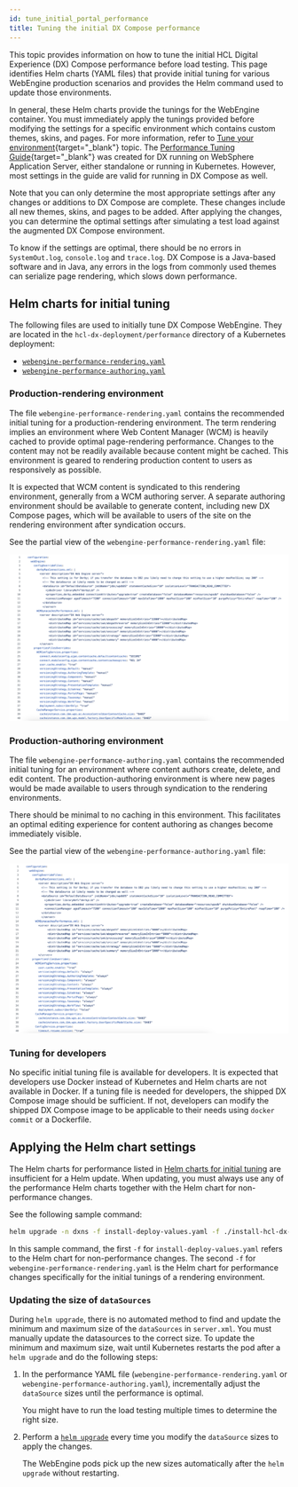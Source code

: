```yaml
---
id: tune_initial_portal_performance
title: Tuning the initial DX Compose performance
---
```

This topic provides information on how to tune the initial HCL Digital Experience (DX) Compose performance before load testing. This page identifies Helm charts (YAML files) that provide initial tuning for various WebEngine production scenarios and provides the Helm command used to update those environments.

In general, these Helm charts provide the tunings for the WebEngine container. You must immediately apply the tunings provided before modifying the settings for a specific environment which contains custom themes, skins, and pages. For more information, refer to [Tune your environment](https://help.hcl-software.com/digital-experience/9.5/latest/deployment/manage/tune_servers/){target="_blank"} topic. The [Performance Tuning Guide](https://support.hcl-software.com/csm?id=kb_article&sysparm_article=KB0074411){target="_blank"} was created for DX running on WebSphere Application Server, either standalone or running in Kubernetes. However, most settings in the guide are valid for running in DX Compose as well.

Note that you can only determine the most appropriate settings after any changes or additions to DX Compose are complete. These changes include all new themes, skins, and pages to be added. After applying the changes, you can determine the optimal settings after simulating a test load against the augmented DX Compose environment.

To know if the settings are optimal, there should be no errors in `SystemOut.log`, `console.log` and `trace.log`. DX Compose is a Java-based software and in Java, any errors in the logs from commonly used themes can serialize page rendering, which slows down performance.

## Helm charts for initial tuning

The following files are used to initially tune DX Compose WebEngine. They are located in the `hcl-dx-deployment/performance` directory of a Kubernetes deployment:

- [`webengine-performance-rendering.yaml`](#production-rendering-environment)
- [`webengine-performance-authoring.yaml`](#production-authoring-environment)

### Production-rendering environment

The file `webengine-performance-rendering.yaml` contains the recommended initial tuning for a production-rendering environment. The term rendering implies an environment where Web Content Manager (WCM) is heavily cached to provide optimal page-rendering performance. Changes to the content may not be readily available because content might be cached. This environment is geared to rendering production content to users as responsively as possible.

It is expected that WCM content is syndicated to this rendering environment, generally from a WCM authoring server. A separate authoring environment should be available to generate content, including new DX Compose pages, which will be available to users of the site on the rendering environment after syndication occurs.

See the partial view of the `webengine-performance-rendering.yaml` file:

![Rendering yaml file](../cfg_webengine/Rendering_yaml_file.png)
### Production-authoring environment

The file `webengine-performance-authoring.yaml` contains the recommended initial tuning for an environment where content authors create, delete, and edit content. The production-authoring environment is where new pages would be made available to users through syndication to the rendering environments.

There should be minimal to no caching in this environment. This facilitates an optimal editing experience for content authoring as changes become immediately visible.  

See the partial view of the `webengine-performance-authoring.yaml` file:

![Authoring yaml file](../cfg_webengine/Authoring_yaml_file.png)

### Tuning for developers

No specific initial tuning file is available for developers. It is expected that developers use Docker instead of Kubernetes and Helm charts are not available in Docker. If a tuning file is needed for developers, the shipped DX Compose image should be sufficient. If not, developers can modify the shipped DX Compose image to be applicable to their needs using `docker commit` or a Dockerfile.

## Applying the Helm chart settings

The Helm charts for performance listed in [Helm charts for initial tuning](#helm-charts-for-initial-tuning) are insufficient for a Helm update. When updating, you must always use any of the performance Helm charts together with the Helm chart for non-performance changes.

See the following sample command:

```sh
helm upgrade -n dxns -f install-deploy-values.yaml -f ./install-hcl-dx-deployment/performance/webengine-performance-rendering.yaml dx-deployment ./install-hcl-dx-deployment
```

In this sample command, the first `-f` for `install-deploy-values.yaml` refers to the Helm chart for non-performance changes. The second `-f` for `webengine-performance-rendering.yaml` is the Helm chart for performance changes specifically for the initial tunings of a rendering environment.

### Updating the size of `dataSources`

During `helm upgrade`, there is no automated method to find and update the minimum and maximum size of the `dataSources` in `server.xml`. You must manually update the datasources to the correct size. To update the minimum and maximum size, wait until Kubernetes restarts the pod after a `helm upgrade` and do the following steps:

1. In the performance YAML file (`webengine-performance-rendering.yaml` or `webengine-performance-authoring.yaml`), incrementally adjust the `dataSource` sizes until the performance is optimal.
    
    You might have to run the load testing multiple times to determine the right size.

2. Perform a [`helm upgrade`](#applying-the-helm-chart-settings) every time you modify the `dataSource` sizes to apply the changes.

    The WebEngine pods pick up the new sizes automatically after the `helm upgrade` without restarting.